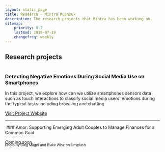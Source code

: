```yaml
---
layout: static_page
title: Research - Mintra Ruensuk
description: The research projects that Mintra has been working on.
sitemap:
    priority: 0.7
    lastmod: 2019-07-19
    changefreq: weekly
---
```

## Research projects

<span class="image fit" style="margin-bottom: 0px;">
	<img src="{{ "/images/project1.jpg" | absolute_url }}" alt="" />
</span>

### Detecting Negative Emotions During Social Media Use on Smartphones

In this project, we explore how can we utilize smartphones sensors data such as touch interactions to classify social media users' emotions during the typical tasks including browsing and chatting. 

<a href="/asian-chi" class="button">Visit Project Website</a>

<hr />

<span class="image fit" style="margin-bottom: 0px;">
	<img src="{{ "/images/project2.jpg" | absolute_url }}" alt="" />
</span>
### Amor: Supporting Emerging Adult Couples to Manage Finances for a Common Goal

Coming soon.

<p style="font-size: 0.7rem; margin-top: -20px;">Photo by Oleg Magni and Blake Wisz on Unsplash</p>
